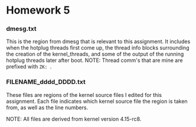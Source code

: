 # Homework 5

### dmesg.txt
This is the region from dmesg that is relevant to this assignment.
It includes when the hotplug threads first come up, the thread info blocks surrounding the creation
of the kernel\_threads, and some of the output of the running hotplug threads later after boot.
NOTE: Thread comm's that are mine are prefixed with `ZK: `.

### FILENAME\_dddd\_DDDD.txt
These files are regions of the kernel source files I edited for this assignment.
Each file indicates which kernel source file the region is taken from, as well as the line numbers.

NOTE: All files are derived from kernel version 4.15-rc8.
